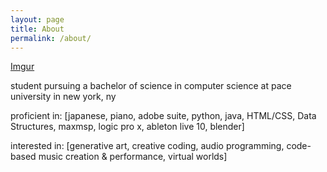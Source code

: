 ```yaml
---
layout: page
title: About
permalink: /about/
---
```

[Imgur](https://imgur.com/QnGlH7u)

student pursuing a bachelor of science in computer science at pace university in new york, ny

proficient in:
[japanese,
piano,
adobe suite,
python,
java,
HTML/CSS,
Data Structures,
maxmsp,
logic pro x,
ableton live 10,
blender]

interested in:
[generative art,
creative coding,
audio programming,
code-based music creation & performance,
virtual worlds]
